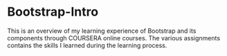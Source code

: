 # Bootstrap-Intro
This is an overview of my learning experience of Bootstrap and its components through COURSERA online courses.
The various assignments contains the skills I learned during the learning process.
